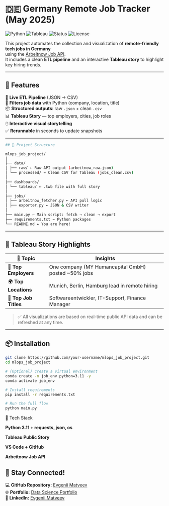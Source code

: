 # 🇩🇪 Germany Remote Job Tracker (May 2025)

![Python](https://img.shields.io/badge/Python-3.11-blue?logo=python)
![Tableau](https://img.shields.io/badge/Tableau-Story-blueviolet?logo=tableau)
![Status](https://img.shields.io/badge/Status-Completed-success)
![License](https://img.shields.io/badge/License-MIT-green)

This project automates the collection and visualization of **remote-friendly tech jobs in Germany**  
using the [Arbeitnow Job API](https://www.arbeitnow.com/api/job-board-api).  
It includes a clean **ETL pipeline** and an interactive **Tableau story** to highlight key hiring trends.

---

## 🚀 Features

🔄 **Live ETL Pipeline** (JSON → CSV)  
🔎 **Filters job data** with Python (company, location, title)  
📦 **Structured outputs**: raw `.json` + clean `.csv`  
📊 **Tableau Story** — top employers, cities, job roles  
🖱️ **Interactive visual storytelling**  
✅ **Rerunnable** in seconds to update snapshots

---
```bash
## 🧱 Project Structure

mlops_job_project/
│
├── data/
│ ├── raw/ ← Raw API output (arbeitnow_raw.json)
│ └── processed/ ← Clean CSV for Tableau (jobs_clean.csv)
│
├── dashboards/
│ └── tableau/ ← .twb file with full story
│
├── jobs/
│ ├── arbeitnow_fetcher.py ← API pull logic
│ ├── exporter.py ← JSON & CSV writer
│
├── main.py ← Main script: fetch → clean → export
├── requirements.txt ← Python packages
└── README.md ← You are here!

```
---

## 🧠 Tableau Story Highlights

| 📌 Topic              | Insights                                               |
|----------------------|--------------------------------------------------------|
| 🏢 **Top Employers**   | One company (MY Humancapital GmbH) posted ~50% jobs   |
| 🌍 **Top Locations**   | Munich, Berlin, Hamburg lead in remote hiring         |
| 💼 **Top Job Titles**  | Softwareentwickler, IT-Support, Finance Manager       |

> ✅ All visualizations are based on real-time public API data and can be refreshed at any time.

---

## 📦 Installation

```bash
git clone https://github.com/your-username/mlops_job_project.git
cd mlops_job_project

# (Optional) create a virtual environment
conda create -n job_env python=3.11 -y
conda activate job_env

# Install requirements
pip install -r requirements.txt

# Run the full flow
python main.py
```
📎 Tech Stack

**Python 3.11 + requests, json, os**

**Tableau Public Story**

**VS Code + GitHub**

**Arbeitnow Job API**




## 📢 Stay Connected!  
💻 **GitHub Repository:** [Evgenii Matveev](https://github.com/evgeniimatveev)  
🌐 **Portfolio:** [Data Science Portfolio](https://www.datascienceportfol.io/evgeniimatveevusa)  
📌 **LinkedIn:** [Evgenii Matveev](https://www.linkedin.com/in/evgenii-matveev-510926276/)  
